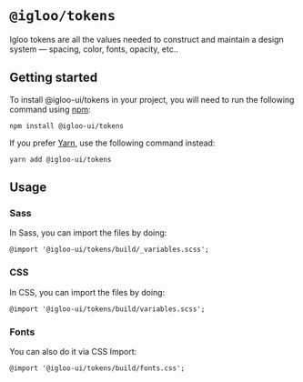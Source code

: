 # `@igloo/tokens`

Igloo tokens are all the values needed to construct and maintain a design system — spacing, color, fonts, opacity, etc..

## Getting started

To install @igloo-ui/tokens in your project, you will need to run the following command using [npm](https://www.npmjs.com/):

```
npm install @igloo-ui/tokens
```

If you prefer [Yarn](https://classic.yarnpkg.com/en/), use the following command instead:

```
yarn add @igloo-ui/tokens
```

## Usage

### Sass

In Sass, you can import the files by doing:

```
@import '@igloo-ui/tokens/build/_variables.scss';
```

### CSS

In CSS, you can import the files by doing:

```
@import '@igloo-ui/tokens/build/variables.scss';
```

### Fonts

You can also do it via CSS Import:

```
@import '@igloo-ui/tokens/build/fonts.css';
```

